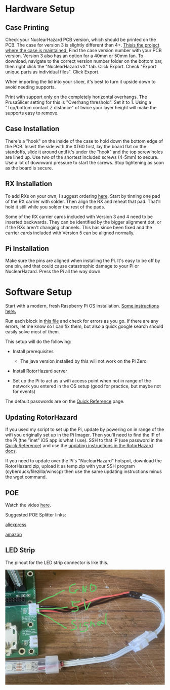 # Hardware Setup

## Case Printing

Check your NuclearHazard PCB version, which should be printed on the PCB. The case for version 3 is slightly different than 4+. [Thisis the project where the case is maintained.](https://cad.onshape.com/documents/c21f8ac03c166bed0d6faeab/w/4bf3b280307091cb20025cb6/e/bbe83f4e5cd978acfdd07828)  Find the case version number with your PCB version. Version 3 also has an option for a 40mm or 50mm fan. To download, navigate to the correct version number folder on the bottom bar, then right click the "NuclearHazard vX" tab. Click Export. Check "Export unique parts as individual files". Click Export.

When importing the lid into your slicer, it's best to turn it upside down to avoid needing supports.

Print with support only on the completely horizontal overhangs. The PrusaSlicer setting for this is "Overhang threshold". Set it to 1. Using a "Top/bottom contact Z distance" of twice your layer height will make the supports easy to remove.

## Case Installation

There's a "hook" on the inside of the case to hold down the bottom edge of the PCB. Insert the side with the XT60 first, lay the board flat on the standoffs, slide it around until it's under the "hook" and the top screw holes are lined up. Use two of the shortest included screws (4-5mm) to secure. Use a lot of downward pressure to start the screws. Stop tightening as soon as the board is secure.

## RX Installation

To add RXs on your own, I suggest ordering [here](https://www.aliexpress.us/item/2255800077584960.html). Start by tinning one pad of the RX carrier with solder. Then align the RX and reheat that pad. That'll hold it still while you solder the rest of the pads.

Some of the RX carrier cards included with Version 3 and 4 need to be inserted backwards. They can be identified by the bigger alignment dot, or if the RXs aren't changing channels. This has since been fixed and the carrier cards included with Version 5 can be aligned normally.

## Pi Installation

Make sure the pins are aligned when installing the Pi. It's easy to be off by one pin, and that could cause catastrophic damage to your Pi or NuclearHazard. Press the Pi all the way down.

# Software Setup

Start with a modern, fresh Raspberry Pi OS installation. [Some instructions here.](piossetup.md)

Run each block in [this file](pisetup.md) and check for errors as you go. If there are any errors, let me know so I can fix them, but also a quick google search should easily solve most of them.

This setup will do the following:

- Install prerequisites

  - The java version installed by this will not work on the Pi Zero

- Install RotorHazard server

- Set up the Pi to act as a wifi access point when not in range of the network you entered in the OS setup (good for practice, but maybe not for events)

The default passwords are on the [Quick Reference](quicksheet.md) page.

## Updating RotorHazard

If you used my script to set up the Pi, update by powering on in range of the wifi you originally set up in the Pi Imager. Then you'll need to find the IP of the Pi (the "inet" iOS app is what I use). SSH to that IP (use password in the [Quick Reference](quicksheet.md)) and use the [updating instructions in the RotorHazard docs](https://github.com/RotorHazard/RotorHazard/blob/main/doc/Software%20Setup.md#updating-an-existing-installation).

If you need to update over the Pi's "NuclearHazard" hotspot, download the RotorHazard zip, upload it as temp.zip with your SSH program (cyberduck/filezilla/winscp) then use the same updating instructions minus the wget command.


## POE

Watch the video [here](). 

Suggested POE Splitter links:

[aliexpress](https://www.aliexpress.us/item/3256804960597428.html)

[amazon](https://www.amazon.com/Splitter-Compliant-Surveillance-5-5x2-1mm-PS5712TG/dp/B08HS4NT13/)

## LED Strip

The pinout for the LED strip connector is like this.

![LED Strip Pinout](images/led.jpg)